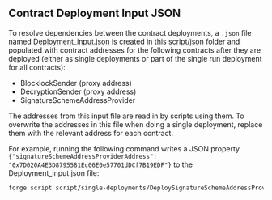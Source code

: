 ## Contract Deployment Input JSON

To resolve dependencies between the contract deployments, a `.json` file named [Deployment_input.json](script/json/Deployment_input.json) is created in this [script/json](script/json) folder and populated with contract addresses for the following contracts after they are deployed (either as single deployments or part of the single run deployment for all contracts):
* BlocklockSender (proxy address)
* DecryptionSender (proxy address)
* SignatureSchemeAddressProvider

The addresses from this input file are read in by scripts using them. To overwrite the addresses in this file when doing a single deployment, replace them with the relevant address for each contract.

For example, running the following command writes a JSON property `{"signatureSchemeAddressProviderAddress": "0x7D020A4E3D8795581Ec06E0e57701dDCf7B19EDF"}` to the Deployment_input.json file:

```bash
forge script script/single-deployments/DeploySignatureSchemeAddressProvider.s.sol:DeploySignatureSchemeAddressProvider --rpc-url $RPC_URL --private-key $PRIVATE_KEY --broadcast --slow 
```